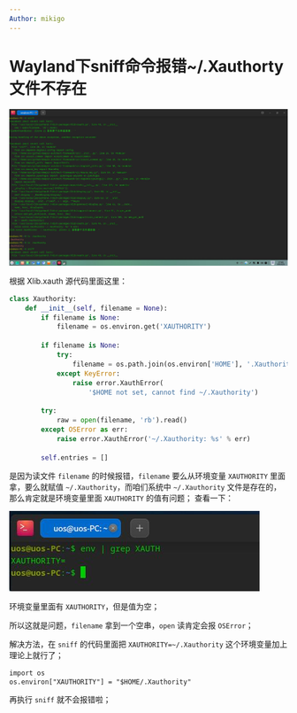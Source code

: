 ```yaml
---
Author: mikigo
---
```


# Wayland下sniff命令报错~/.Xauthorty文件不存在



![](/faq/sniff_error.png)

根据 Xlib.xauth 源代码里面这里：

```python
class Xauthority:
    def __init__(self, filename = None):
        if filename is None:
            filename = os.environ.get('XAUTHORITY')

        if filename is None:
            try:
                filename = os.path.join(os.environ['HOME'], '.Xauthority')
            except KeyError:
                raise error.XauthError(
                    '$HOME not set, cannot find ~/.Xauthority')

        try:
            raw = open(filename, 'rb').read()
        except OSError as err:
            raise error.XauthError('~/.Xauthority: %s' % err)

        self.entries = []
```



是因为读文件 `filename` 的时候报错，`filename` 要么从环境变量 `XAUTHORITY` 里面拿，要么就赋值 `~/.Xauthority`，而咱们系统中 `~/.Xauthority` 文件是存在的，那么肯定就是环境变量里面 `XAUTHORITY` 的值有问题；
查看一下：

![](/faq/sniff_error2.png)


环境变量里面有 `XAUTHORITY`，但是值为空；

所以这就是问题，`filename` 拿到一个空串，`open` 读肯定会报 `OSError`；

解决方法，在 `sniff` 的代码里面把 `XAUTHORITY=~/.Xauthority` 这个环境变量加上理论上就行了；

```
import os
os.environ["XAUTHORITY"] = "$HOME/.Xauthority"
```

再执行 `sniff` 就不会报错啦；